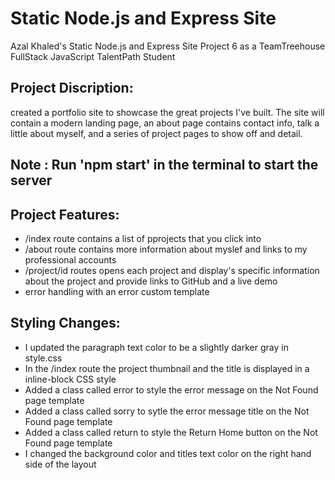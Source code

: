 # Static Node.js and Express Site
Azal Khaled's Static Node.js and Express Site Project 6 as a TeamTreehouse FullStack JavaScript TalentPath Student 

## Project Discription:
created a  portfolio site to showcase the great projects I've built. The site will contain a modern landing page, an about page contains contact info, talk a little about myself, and a series of project pages to show off and detail.

## Note : Run 'npm start' in the terminal to start the server

## Project Features:
* /index route contains a list of pprojects that you click into 
* /about route contains more information about myslef and links to my professional accounts
* /project/id routes opens each project and display's specific information about the project  and provide links to GitHub and          a live demo
* error handling with an error custom template 

 
 ## Styling Changes:
 * I updated the paragraph text color to be a slightly darker gray in style.css
 * In the /index route the project thumbnail and the title is displayed in a inline-block CSS style
 * Added a class called error to style the error message on the Not Found page template 
 * Added a class called sorry to sytle the error message title on the Not Found page template 
 * Added a class called return to style the Return Home button on the Not Found page template 
 * I changed the background color and titles text color on the right hand side of the layout 
